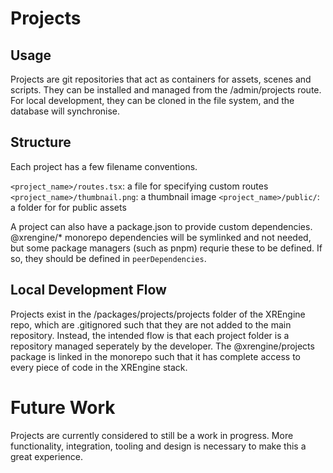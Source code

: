 # Projects

## Usage

Projects are git repositories that act as containers for assets, scenes and scripts. They can be installed and managed from the /admin/projects route. For local development, they can be cloned in the file system, and the database will synchronise.

## Structure

Each project has a few filename conventions.

`<project_name>/routes.tsx`: a file for specifying custom routes
`<project_name>/thumbnail.png`: a thumbnail image
`<project_name>/public/`: a folder for for public assets

A project can also have a package.json to provide custom dependencies. @xrengine/* monorepo dependencies will be symlinked and not needed, but some package managers (such as pnpm) requrie these to be defined. If so, they should be defined in `peerDependencies`.


<!-- The project.json of a Project has a field "xrengine" which contains information such as the thumbnail, as well as the entry points to load modules from. The name field in the package.json should match the name of the repository. -->

## Local Development Flow

Projects exist in the /packages/projects/projects folder of the XREngine repo, which are .gitignored such that they are not added to the main repository. Instead, the intended flow is that each project folder is a repository managed seperately by the developer. The @xrengine/projects package is linked in the monorepo such that it has complete access to every piece of code in the XREngine stack.

# Future Work

Projects are currently considered to still be a work in progress. More functionality, integration, tooling and design is necessary to make this a great experience.
